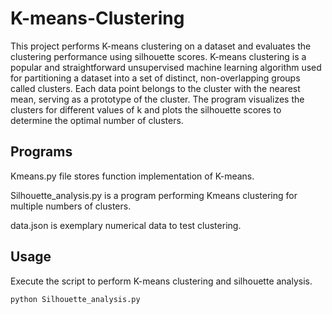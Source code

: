 # K-means-Clustering
This project performs K-means clustering on a dataset and evaluates the clustering performance using silhouette scores. K-means clustering is a popular and straightforward unsupervised machine learning algorithm used for partitioning a dataset into a set of distinct, non-overlapping groups called clusters. Each data point belongs to the cluster with the nearest mean, serving as a prototype of the cluster. The program visualizes the clusters for different values of k and plots the silhouette scores to determine the optimal number of clusters.
## Programs
Kmeans.py file stores function implementation of K-means.

Silhouette_analysis.py is a program performing Kmeans clustering for multiple numbers of clusters.

data.json is exemplary numerical data to test clustering.
## Usage
Execute the script to perform K-means clustering and silhouette analysis.

``` python Silhouette_analysis.py ```
